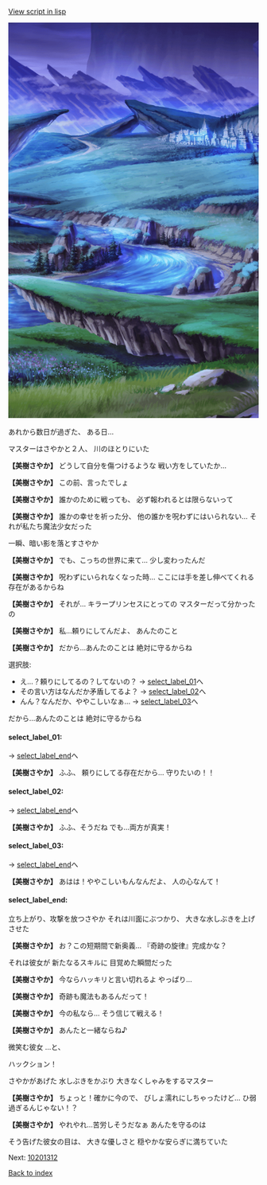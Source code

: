 [View script in lisp](../scripts/10201304.txt)

![plain_night.png](../images/backgrounds/plain_night.png)

あれから数日が過ぎた、
ある日…

マスターはさやかと２人、
川のほとりにいた

**【美樹さやか】**
どうして自分を傷つけるような
戦い方をしていたか…

**【美樹さやか】**
この前、言ったでしょ

**【美樹さやか】**
誰かのために戦っても、
必ず報われるとは限らないって

**【美樹さやか】**
誰かの幸せを祈った分、
他の誰かを呪わずにはいられない…
それが私たち魔法少女だった

一瞬、暗い影を落とすさやか

**【美樹さやか】**
でも、こっちの世界に来て…
少し変わったんだ

**【美樹さやか】**
呪わずにいられなくなった時…
ここには手を差し伸べてくれる
存在があるからね

**【美樹さやか】**
それが…
キラープリンセスにとっての
マスターだって分かったの

**【美樹さやか】**
私…頼りにしてんだよ、
あんたのこと

**【美樹さやか】**
だから…あんたのことは
絶対に守るからね

選択肢:
- え…？頼りにしてるの？してないの？ → [select_label_01](#select_label_01)へ
- その言い方はなんだか矛盾してるよ？ → [select_label_02](#select_label_02)へ
- んん？なんだか、ややこしいなぁ… → [select_label_03](#select_label_03)へ

だから…あんたのことは
絶対に守るからね

#### select_label_01:
 → [select_label_end](#select_label_end)へ

**【美樹さやか】**
ふふ、
頼りにしてる存在だから…
守りたいの！！

#### select_label_02:
 → [select_label_end](#select_label_end)へ

**【美樹さやか】**
ふふ、そうだね
でも…両方が真実！

#### select_label_03:
 → [select_label_end](#select_label_end)へ

**【美樹さやか】**
あはは！ややこしいもんなんだよ、
人の心なんて！

#### select_label_end:

立ち上がり、攻撃を放つさやか
それは川面にぶつかり、
大きな水しぶきを上げさせた

**【美樹さやか】**
お？この短期間で新奥義…
『奇跡の旋律』完成かな？

それは彼女が
新たなるスキルに
目覚めた瞬間だった

**【美樹さやか】**
今ならハッキリと言い切れるよ
やっぱり…

**【美樹さやか】**
奇跡も魔法もあるんだって！

**【美樹さやか】**
今の私なら…
そう信じて戦える！

**【美樹さやか】**
あんたと一緒ならね♪

微笑む彼女
…と、

ハックション！

さやかがあげた
水しぶきをかぶり
大きなくしゃみをするマスター

**【美樹さやか】**
ちょっと！確かに今ので、
びしょ濡れにしちゃったけど…
ひ弱過ぎるんじゃない！？

**【美樹さやか】**
やれやれ…苦労しそうだなぁ
あんたを守るのは

そう告げた彼女の目は、
大きな優しさと
穏やかな安らぎに満ちていた


Next: [10201312](10201312.md)

[Back to index](index.md)
